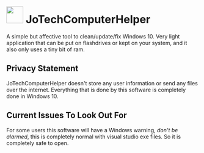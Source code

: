 # <img src="https://i.postimg.cc/pLK6h11k/Jo-Tech-Compter-Helper-Ico.png" width="44" height="44"> JoTechComputerHelper
A simple but affective tool to clean/update/fix Windows 10. Very light application that can be put on flashdrives or kept on your system, and it also only uses a tiny bit of ram.

Privacy Statement
---------
JoTechComputerHelper doesn't store any user information or send any files over the internet. Everything that is done by this software is completely done in Windows 10.

Current Issues To Look Out For
---------
For some users this software will have a Windows warning, *don't be alarmed*, this is completely normal with visual studio exe files. So it is completely safe to open.
